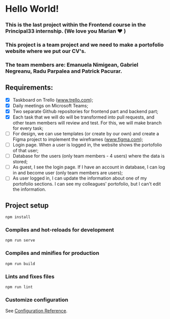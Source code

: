 # Hello World!

### This is the last project within the Frontend course in the Principal33 internship. (We love you Marian :heart: )

### This project is a team project and we need to make a portofolio website where we put our CV's.

### The team members are: Emanuela Nimigean, Gabriel Negreanu, Radu Parpalea and Patrick Pacurar.

## Requirements:

- [x] Taskboard on Trello (www.trello.com);
- [x] Daily meetings on Microsoft Teams;
- [x] Two separate Github repositories for frontend part and backend part;
- [x] Each task that we will do will be transformed into pull requests, and other team members will review and test. For this, we will make branch for every task;
- [ ] For design, we can use templates (or create by our own) and create a Figma project to implement the wireframes (www.figma.com);
- [ ] Login page. When a user is logged in, the website shows the portofolio of that user;
- [ ] Database for the users (only team members - 4 users) where the data is stored;
- [ ] As guest, I see the login page. If I have an account in database, I can log in and become user (only team members are users);
- [ ] As user logged in, I can update the information about one of my portofolio sections. I can see my colleagues' portofolio, but I can't edit the information.

## Project setup

```
npm install
```

### Compiles and hot-reloads for development

```
npm run serve
```

### Compiles and minifies for production

```
npm run build
```

### Lints and fixes files

```
npm run lint
```

### Customize configuration

See [Configuration Reference](https://cli.vuejs.org/config/).
